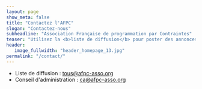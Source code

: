 ```yaml
---
layout: page
show_meta: false
title: "Contactez l'AFPC"
slogan: "Contactez-nous"
subheadline: "Association Française de programmation par Contraintes"
teaser: "Utilisez la <b>liste de diffusion</b> pour poster des annonces, nouvelles, offres d'emploi, etc. Contactez le <b>conseil d'administration</b> pour participer au développement de l'AFPC, vous inscrire à la liste de diffusion,  ou ajouter un document à notre collection."
header:
   image_fullwidth: "header_homepage_13.jpg"
permalink: "/contact/"
---
```


- Liste de diffusion : [tous@afpc-asso.org](mailto:tous@afpc-asso.org)
- Conseil d'administration : [ca@afpc-asso.org](mailto:ca@afpc-asso.org)

